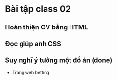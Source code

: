 # Bài tập class 02

## Hoàn thiện CV bằng HTML

## Đọc giúp anh CSS

## Suy nghĩ ý tưởng một đồ án (done)

- Trang web betting
